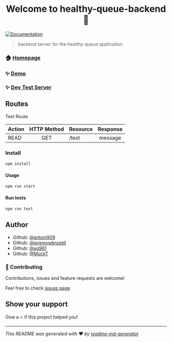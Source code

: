 <h1 align="center">Welcome to healthy-queue-backend 👋</h1>

<p>
  <a href="https://github.com/healthy-queue/Documentation" target="_blank">
    <img alt="Documentation" src="https://img.shields.io/badge/documentation-yes-brightgreen.svg" />
  </a>
</p>

> backend server for the healthy-queue application

### 🏠 [Homepage](https://github.com/healthy-queue)

### ✨ [Demo](#blank)

### ✨ [Dev Test Server](https://healthy-queue-test.herokuapp.com/)

## Routes

Test Route

|   Action    |  HTTP Method  |      Resource     |    Response     |
|-------------|:-------------:|:------------------|:---------------:|
|   READ      |      GET      | /test             | message         |

### Install

```sh
npm install
```

#### Usage

```sh
npm run start
```

#### Run tests

```sh
npm run test
```

## Author

* Github: [@antoni909](https://github.com/antoni909)
* Github: [@jeremywbrazell](https://github.com/jeremywbrazell)
* Github: [@ag961](https://github.com/ag961)
* Github: [@MuckT](https://github.com/MuckT)

### 🤝 Contributing

Contributions, issues and feature requests are welcome!

Feel free to check [issues page](https://github.com/healthy-queue/back-end/issues)

## Show your support

Give a ⭐️ if this project helped you!

***
_This README was generated with ❤️ by [readme-md-generator](https://github.com/kefranabg/readme-md-generator)_
